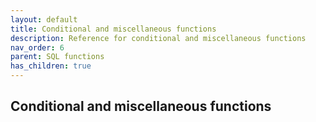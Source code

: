 ```yaml
---
layout: default
title: Conditional and miscellaneous functions
description: Reference for conditional and miscellaneous functions
nav_order: 6
parent: SQL functions
has_children: true
---
```


## Conditional and miscellaneous functions

